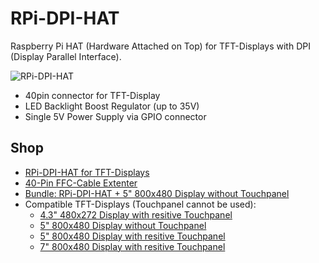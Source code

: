 # RPi-DPI-HAT
Raspberry Pi HAT (Hardware Attached on Top) for TFT-Displays with DPI (Display Parallel Interface).

![RPi-DPI-HAT](https://github.com/watterott/RPi-DPI-HAT/raw/master/hardware/RPi-DPI-HAT_v10.jpg)

* 40pin connector for TFT-Display
* LED Backlight Boost Regulator (up to 35V)
* Single 5V Power Supply via GPIO connector


## Shop
* [RPi-DPI-HAT for TFT-Displays](http://www.watterott.com/en/RPi-DPI-HAT)
* [40-Pin FFC-Cable Extenter](http://www.watterott.com/en/40-Pin-FFC-extenter)
* [Bundle: RPi-DPI-HAT + 5" 800x480 Display without Touchpanel](http://www.watterott.com/en/5-800x480-RPi-DPI-HAT)
* Compatible TFT-Displays (Touchpanel cannot be used):
  * [4.3" 480x272 Display with resitive Touchpanel](http://www.watterott.com/en/43-480x272-TFT-Display)
  * [5" 800x480 Display without Touchpanel](http://www.watterott.com/en/5-800x480-TFT-Display-without-TP)
  * [5" 800x480 Display with resitive Touchpanel](http://www.watterott.com/en/5-800x480-TFT-Display)
  * [7" 800x480 Display with resitive Touchpanel](http://www.watterott.com/en/7-800x480-TFT-Display)

